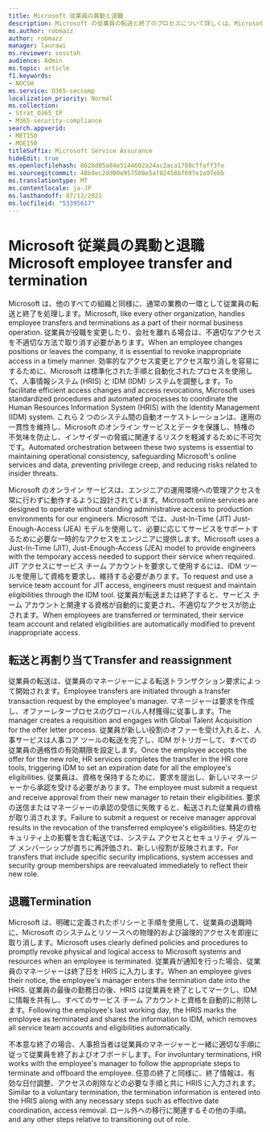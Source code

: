 ```yaml
---
title: Microsoft 従業員の異動と退職
description: Microsoft の従業員の転送と終了のプロセスについて詳しくは、Microsoft 365
ms.author: robmazz
author: robmazz
manager: laurawi
ms.reviewer: sosstah
audience: Admin
ms.topic: article
f1.keywords:
- NOCSH
ms.service: O365-seccomp
localization_priority: Normal
ms.collection:
- Strat_O365_IP
- M365-security-compliance
search.appverid:
- MET150
- MOE150
titleSuffix: Microsoft Service Assurance
hideEdit: true
ms.openlocfilehash: 862bd05a84e5144602a24ac2aca1780cffaff3fe
ms.sourcegitcommit: 48b8ec2dd00e957508e5af82458bf697e1a97ebb
ms.translationtype: MT
ms.contentlocale: ja-JP
ms.lasthandoff: 07/12/2021
ms.locfileid: "53395617"
---
```

# <a name="microsoft-employee-transfer-and-termination"></a><span data-ttu-id="ec0ef-103">Microsoft 従業員の異動と退職</span><span class="sxs-lookup"><span data-stu-id="ec0ef-103">Microsoft employee transfer and termination</span></span>

<span data-ttu-id="ec0ef-104">Microsoft は、他のすべての組織と同様に、通常の業務の一環として従業員の転送と終了を処理します。</span><span class="sxs-lookup"><span data-stu-id="ec0ef-104">Microsoft, like every other organization, handles employee transfers and terminations as a part of their normal business operation.</span></span> <span data-ttu-id="ec0ef-105">従業員が役職を変更したり、会社を離れる場合は、不適切なアクセスを不適切な方法で取り消す必要があります。</span><span class="sxs-lookup"><span data-stu-id="ec0ef-105">When an employee changes positions or leaves the company, it is essential to revoke inappropriate access in a timely manner.</span></span> <span data-ttu-id="ec0ef-106">効率的なアクセス変更とアクセス取り消しを容易にするために、Microsoft は標準化された手順と自動化されたプロセスを使用して、人事情報システム (HRIS) と IDM (IDM) システムを調整します。</span><span class="sxs-lookup"><span data-stu-id="ec0ef-106">To facilitate efficient access changes and access revocations, Microsoft uses standardized procedures and automated processes to coordinate the Human Resources Information System (HRIS) with the Identity Management (IDM) system.</span></span> <span data-ttu-id="ec0ef-107">これら 2 つのシステム間の自動オーケストレーションは、運用の一貫性を維持し、Microsoft のオンライン サービスとデータを保護し、特権の不気味を防止し、インサイダーの脅威に関連するリスクを軽減するために不可欠です。</span><span class="sxs-lookup"><span data-stu-id="ec0ef-107">Automated orchestration between these two systems is essential to maintaining operational consistency, safeguarding Microsoft's online services and data, preventing privilege creep, and reducing risks related to insider threats.</span></span>

<span data-ttu-id="ec0ef-108">Microsoft のオンライン サービスは、エンジニアの運用環境への管理アクセスを常に行わずに動作するように設計されています。</span><span class="sxs-lookup"><span data-stu-id="ec0ef-108">Microsoft online services are designed to operate without standing administrative access to production environments for our engineers.</span></span> <span data-ttu-id="ec0ef-109">Microsoft では、Just-In-Time (JIT) Just-Enough-Access (JEA) モデルを使用して、必要に応じてサービスをサポートするために必要な一時的なアクセスをエンジニアに提供します。</span><span class="sxs-lookup"><span data-stu-id="ec0ef-109">Microsoft uses a Just-In-Time (JIT), Just-Enough-Access (JEA) model to provide engineers with the temporary access needed to support their service when required.</span></span> <span data-ttu-id="ec0ef-110">JIT アクセスにサービス チーム アカウントを要求して使用するには、IDM ツールを使用して資格を要求し、維持する必要があります。</span><span class="sxs-lookup"><span data-stu-id="ec0ef-110">To request and use a service team account for JIT access, engineers must request and maintain eligibilities through the IDM tool.</span></span> <span data-ttu-id="ec0ef-111">従業員が転送または終了すると、サービス チーム アカウントと関連する資格が自動的に変更され、不適切なアクセスが防止されます。</span><span class="sxs-lookup"><span data-stu-id="ec0ef-111">When employees are transferred or terminated, their service team account and related eligibilities are automatically modified to prevent inappropriate access.</span></span>

## <a name="transfer-and-reassignment"></a><span data-ttu-id="ec0ef-112">転送と再割り当て</span><span class="sxs-lookup"><span data-stu-id="ec0ef-112">Transfer and reassignment</span></span>

<span data-ttu-id="ec0ef-113">従業員の転送は、従業員のマネージャーによる転送トランザクション要求によって開始されます。</span><span class="sxs-lookup"><span data-stu-id="ec0ef-113">Employee transfers are initiated through a transfer transaction request by the employee's manager.</span></span> <span data-ttu-id="ec0ef-114">マネージャーは要求を作成し、オファーレタープロセスのグローバル人材獲得に従事します。</span><span class="sxs-lookup"><span data-stu-id="ec0ef-114">The manager creates a requisition and engages with Global Talent Acquisition for the offer letter process.</span></span> <span data-ttu-id="ec0ef-115">従業員が新しい役割のオファーを受け入れると、人事サービスは人事コア ツールの転送を完了し、IDM がトリガーして、すべての従業員の適格性の有効期限を設定します。</span><span class="sxs-lookup"><span data-stu-id="ec0ef-115">Once the employee accepts the offer for the new role, HR services completes the transfer in the HR core tools, triggering IDM to set an expiration date for all the employee's eligibilities.</span></span> <span data-ttu-id="ec0ef-116">従業員は、資格を保持するために、要求を提出し、新しいマネージャーから承認を受ける必要があります。</span><span class="sxs-lookup"><span data-stu-id="ec0ef-116">The employee must submit a request and receive approval from their new manager to retain their eligibilities.</span></span> <span data-ttu-id="ec0ef-117">要求の送信またはマネージャーの承認の受信に失敗すると、転送された従業員の資格が取り消されます。</span><span class="sxs-lookup"><span data-stu-id="ec0ef-117">Failure to submit a request or receive manager approval results in the revocation of the transferred employee's eligibilities.</span></span> <span data-ttu-id="ec0ef-118">特定のセキュリティ上の影響を含む転送では、システム アクセスとセキュリティ グループ メンバーシップが直ちに再評価され、新しい役割が反映されます。</span><span class="sxs-lookup"><span data-stu-id="ec0ef-118">For transfers that include specific security implications, system accesses and security group memberships are reevaluated immediately to reflect their new role.</span></span>

## <a name="termination"></a><span data-ttu-id="ec0ef-119">退職</span><span class="sxs-lookup"><span data-stu-id="ec0ef-119">Termination</span></span>

<span data-ttu-id="ec0ef-120">Microsoft は、明確に定義されたポリシーと手順を使用して、従業員の退職時に、Microsoft のシステムとリソースへの物理的および論理的アクセスを即座に取り消します。</span><span class="sxs-lookup"><span data-stu-id="ec0ef-120">Microsoft uses clearly defined policies and procedures to promptly revoke physical and logical access to Microsoft systems and resources when an employee is terminated.</span></span> <span data-ttu-id="ec0ef-121">従業員が通知を行った場合、従業員のマネージャーは終了日を HRIS に入力します。</span><span class="sxs-lookup"><span data-stu-id="ec0ef-121">When an employee gives their notice, the employee's manager enters the termination date into the HRIS.</span></span> <span data-ttu-id="ec0ef-122">従業員の最後の勤務日の後、HRIS は従業員を終了としてマークし、IDM に情報を共有し、すべてのサービス チーム アカウントと資格を自動的に削除します。</span><span class="sxs-lookup"><span data-stu-id="ec0ef-122">Following the employee's last working day, the HRIS marks the employee as terminated and shares the information to IDM, which removes all service team accounts and eligibilities automatically.</span></span>

<span data-ttu-id="ec0ef-123">不本意な終了の場合、人事担当者は従業員のマネージャーと一緒に適切な手順に従って従業員を終了およびオフボードします。</span><span class="sxs-lookup"><span data-stu-id="ec0ef-123">For involuntary terminations, HR works with the employee's manager to follow the appropriate steps to terminate and offboard the employee.</span></span> <span data-ttu-id="ec0ef-124">任意の終了と同様に、終了情報は、有効な日付調整、アクセスの削除などの必要な手順と共に HRIS に入力されます。</span><span class="sxs-lookup"><span data-stu-id="ec0ef-124">Similar to a voluntary termination, the termination information is entered into the HRIS along with any necessary steps such as effective date coordination, access removal.</span></span> <span data-ttu-id="ec0ef-125">ロール外への移行に関連するその他の手順。</span><span class="sxs-lookup"><span data-stu-id="ec0ef-125">and any other steps relative to transitioning out of role.</span></span>
